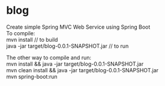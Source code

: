# blog
Create simple Spring MVC Web Service using Spring Boot <br />
To compile: <br />
mvn install // to build <br />
java -jar target/blog-0.0.1-SNAPSHOT.jar // to run <br />

The other way to compile and run: <br />
mvn install  && java -jar target/blog-0.0.1-SNAPSHOT.jar <br />
mvn clean install && java -jar target/blog-0.0.1-SNAPSHOT.jar <br />
mvn spring-boot:run <br />
